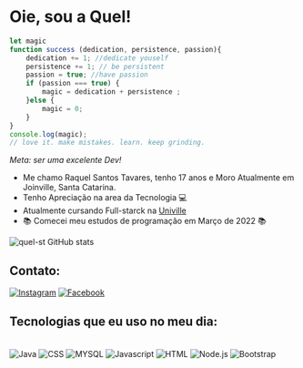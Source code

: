 # Oie, sou a Quel!

```javascript
let magic
function success (dedication, persistence, passion){
    dedication += 1; //dedicate youself
    persistence += 1; // be persistent
    passion = true; //have passion
    if (passion === true) {
        magic = dedication + persistence ;
    }else {
        magic = 0;
    }
}
console.log(magic);
// love it. make mistakes. learn. keep grinding.
```
*Meta: ser uma excelente Dev!*



- Me chamo Raquel Santos Tavares, tenho 17 anos e Moro Atualmente em Joinville, Santa Catarina.
- Tenho Apreciação na area da Tecnologia 💻
- Atualmente cursando Full-starck na [Univille](https://www.univille.edu.br/) 
- 📚 Comecei meu estudos de programação em Março de 2022 📚



![quel-st GitHub stats](https://github-readme-stats.vercel.app/api?username=quel-st&show_icons=true&theme=midnight-purple)

## Contato:

[![Instagram](https://img.shields.io/badge/Instagram-E4405F?style=for-the-badge&logo=instagram&logoColor=white)](https://www.instagram.com/quel_stst/)
[![Facebook](https://img.shields.io/badge/Facebook-1877F2?style=for-the-badge&logo=facebook&logoColor=white)](https://www.facebook.com/raquel.santostavares.16/)


## Tecnologias que eu uso no meu dia:

<div style="display: inline_block"><br/>
    <img align="center" alt="Java" src="https://img.shields.io/badge/Java-ED8B00?style=for-the-badge&logo=java&logoColor=white"/>
    <img align="center" alt="CSS" src="https://img.shields.io/badge/CSS-239120?&style=for-the-badge&logo=css3&logoColor=white"/>
    <img align="center" alt="MYSQL" src="https://img.shields.io/badge/MySQL-00000F?style=for-the-badge&logo=mysql&logoColor=white"/>
    <img align="center" alt="Javascript" src="https://img.shields.io/badge/JavaScript-F7DF1E?style=for-the-badge&logo=javascript&logoColor=black"/>
    <img align="center" alt="HTML" src="https://img.shields.io/badge/HTML5-E34F26?style=for-the-badge&logo=html5&logoColor=white"/>
    <img align="center" alt="Node.js" src="https://img.shields.io/badge/Node.js-43853D?style=for-the-badge&logo=node.js&logoColor=white"/>
    <img align="center" alt="Bootstrap" src="https://img.shields.io/badge/Bootstrap-563D7C?style=for-the-badge&logo=bootstrap&logoColor=white"/>
</div>

